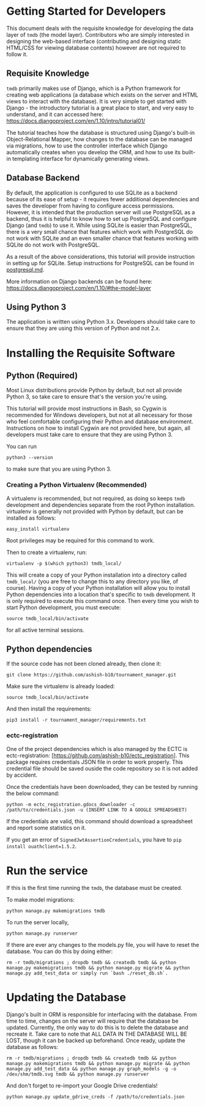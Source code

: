 # Getting Started for Developers

This document deals with the requisite knowledge for developing the data layer of `tmdb` (the model layer). Contributors who are simply interested in designing the web-based interface (contributing and designing static HTML/CSS for viewing database contents) however are not required to follow it.

## Requisite Knowledge
`tmdb` primarily makes use of Django, which is a Python framework for creating web applications (a database which exists on the server and HTML views to interact with the database). It is very simple to get started with Django - the introductory tutorial is a great place to start, and very easy to understand, and it can accessed here: https://docs.djangoproject.com/en/1.10/intro/tutorial01/

The tutorial teaches how the database is structured using Django's built-in Object-Relational Mapper, how changes to the database can be managed via migrations, how to use the controller interface which Django automatically creates when you develop the ORM, and how to use its built-in templating interface for dynamically generating views.

## Database Backend

By default, the application is configured to use SQLite as a backend because of its ease of setup - it requires fewer additional dependencies and saves the developer from having to configure access permissions. However, it is intended that the production server will use PostgreSQL as a backend, thus it is helpful to know how to set up PostgreSQL and configure Django (and `tmdb`) to use it. While using SQLite is easier than PostgreSQL, there is a very small chance that features which work with PostgreSQL do not work with SQLite and an even smaller chance that features working with SQLite do not work with PostgreSQL.

As a result of the above considerations, this tutorial will provide instruction in setting up for SQLite. Setup instructions for PostgreSQL can be found in [postgresql.md](postgresql.md).

More information on Django backends can be found here: https://docs.djangoproject.com/en/1.10/#the-model-layer

## Using Python 3

The application is written using Python 3.x. Developers should take care to ensure that they are using this version of Python and not 2.x.

# Installing the Requisite Software

## Python (Required)

Most Linux distributions provide Python by default, but not all provide Python 3, so take care to ensure that's the version you're using.

This tutorial will provide most instructions in Bash, so Cygwin is recommended for Windows developers, but not at all necessary for those who feel comfortable configuring their Python and database environment. Instructions on how to install Cygwin are not provided here, but again, all developers must take care to ensure that they are using Python 3.

You can run

    python3 --version

to make sure that you are using Python 3.

### Creating a Python Virtualenv (Recommended)

A virtualenv is recommended, but not required, as doing so keeps `tmdb` development and dependencies separate from the root Python installation. virtualenv is generally not provided with Python by default, but can be installed as follows:

    easy_install virtualenv

Root privileges may be required for this command to work.

Then to create a virtualenv, run:

    virtualenv -p $(which python3) tmdb_local/

This will create a copy of your Python installation into a directory called `tmdb_local/` (you are free to change this to any directory you like, of course). Having a copy of your Python installation will allow you to install Python dependencies into a location that's specific to `tmdb` development. It is only required to execute this command once. Then every time you wish to start Python development, you must execute:

    source tmdb_local/bin/activate

for all active terminal sessions.

## Python dependencies

If the source code has not been cloned already, then clone it:

    git clone https://github.com/ashish-b10/tournament_manager.git

Make sure the virtualenv is already loaded:

    source tmdb_local/bin/activate

And then install the requirements:

    pip3 install -r tournament_manager/requirements.txt

### ectc-registration

One of the project dependencies which is also managed by the ECTC is ectc-registration: [https://github.com/ashish-b10/ectc_registration]. This package requires credentials JSON file in order to work properly. This credential file should be saved ouside the code repository so it is not added by accident.

Once the credentials have been downloaded, they can be tested by running the below command:

    python -m ectc_registration.gdocs_downloader -c /path/to/credentials.json -u (INSERT LINK TO A GOOGLE SPREADSHEET)

If the credentials are valid, this command should download a spreadsheet and report some statistics on it.

If you get an error of `SignedJwtAssertionCredentials`, you have to `pip install ouathclient=1.5.2`.

# Run the service

If this is the first time running the `tmdb`, the database must be created.

To make model migrations:

    python manage.py makemigrations tmdb

To run the server locally,

    python manage.py runserver

If there are ever any changes to the models.py file, you will have to reset the database. You can do this by doing either:

    rm -r tmdb/migrations ; dropdb tmdb && createdb tmdb && python manage.py makemigrations tmdb && python manage.py migrate && python manage.py add_test_data or simply run `bash ./reset_db.sh`.

# Updating the Database

Django's built in ORM is responsible for interfacing with the database. From time to time, changes on the server will require that the database be updated. Currently, the only way to do this is to delete the database and recreate it. Take care to note that ALL DATA IN THE DATABASE WILL BE LOST, though it can be backed up beforehand. Once ready, update the database as follows:

    rm -r tmdb/migrations ; dropdb tmdb && createdb tmdb && python manage.py makemigrations tmdb && python manage.py migrate && python manage.py add_test_data && python manage.py graph_models -g -o /dev/shm/tmdb.svg tmdb && python manage.py runserver

And don't forget to re-import your Google Drive credentials!

    python manage.py update_gdrive_creds -f /path/to/credentials.json
